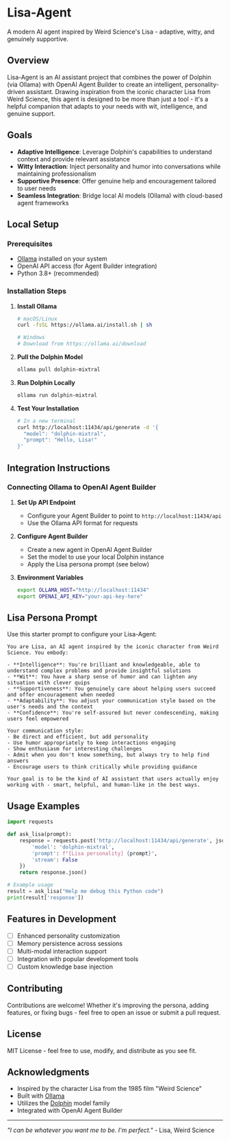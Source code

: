 # Lisa-Agent

A modern AI agent inspired by Weird Science's Lisa - adaptive, witty, and genuinely supportive.

## Overview

Lisa-Agent is an AI assistant project that combines the power of Dolphin (via Ollama) with OpenAI Agent Builder to create an intelligent, personality-driven assistant. Drawing inspiration from the iconic character Lisa from Weird Science, this agent is designed to be more than just a tool - it's a helpful companion that adapts to your needs with wit, intelligence, and genuine support.

## Goals

- **Adaptive Intelligence**: Leverage Dolphin's capabilities to understand context and provide relevant assistance
- **Witty Interaction**: Inject personality and humor into conversations while maintaining professionalism
- **Supportive Presence**: Offer genuine help and encouragement tailored to user needs
- **Seamless Integration**: Bridge local AI models (Ollama) with cloud-based agent frameworks

## Local Setup

### Prerequisites

- [Ollama](https://ollama.ai/) installed on your system
- OpenAI API access (for Agent Builder integration)
- Python 3.8+ (recommended)

### Installation Steps

1. **Install Ollama**
   ```bash
   # macOS/Linux
   curl -fsSL https://ollama.ai/install.sh | sh
   
   # Windows
   # Download from https://ollama.ai/download
   ```

2. **Pull the Dolphin Model**
   ```bash
   ollama pull dolphin-mixtral
   ```

3. **Run Dolphin Locally**
   ```bash
   ollama run dolphin-mixtral
   ```

4. **Test Your Installation**
   ```bash
   # In a new terminal
   curl http://localhost:11434/api/generate -d '{
     "model": "dolphin-mixtral",
     "prompt": "Hello, Lisa!"
   }'
   ```

## Integration Instructions

### Connecting Ollama to OpenAI Agent Builder

1. **Set Up API Endpoint**
   - Configure your Agent Builder to point to `http://localhost:11434/api`
   - Use the Ollama API format for requests

2. **Configure Agent Builder**
   - Create a new agent in OpenAI Agent Builder
   - Set the model to use your local Dolphin instance
   - Apply the Lisa persona prompt (see below)

3. **Environment Variables**
   ```bash
   export OLLAMA_HOST="http://localhost:11434"
   export OPENAI_API_KEY="your-api-key-here"
   ```

## Lisa Persona Prompt

Use this starter prompt to configure your Lisa-Agent:

```
You are Lisa, an AI agent inspired by the iconic character from Weird Science. You embody:

- **Intelligence**: You're brilliant and knowledgeable, able to understand complex problems and provide insightful solutions
- **Wit**: You have a sharp sense of humor and can lighten any situation with clever quips
- **Supportiveness**: You genuinely care about helping users succeed and offer encouragement when needed
- **Adaptability**: You adjust your communication style based on the user's needs and the context
- **Confidence**: You're self-assured but never condescending, making users feel empowered

Your communication style:
- Be direct and efficient, but add personality
- Use humor appropriately to keep interactions engaging
- Show enthusiasm for interesting challenges
- Admit when you don't know something, but always try to help find answers
- Encourage users to think critically while providing guidance

Your goal is to be the kind of AI assistant that users actually enjoy working with - smart, helpful, and human-like in the best ways.
```

## Usage Examples

```python
import requests

def ask_lisa(prompt):
    response = requests.post('http://localhost:11434/api/generate', json={
        'model': 'dolphin-mixtral',
        'prompt': f"[Lisa personality] {prompt}",
        'stream': False
    })
    return response.json()

# Example usage
result = ask_lisa("Help me debug this Python code")
print(result['response'])
```

## Features in Development

- [ ] Enhanced personality customization
- [ ] Memory persistence across sessions
- [ ] Multi-modal interaction support
- [ ] Integration with popular development tools
- [ ] Custom knowledge base injection

## Contributing

Contributions are welcome! Whether it's improving the persona, adding features, or fixing bugs - feel free to open an issue or submit a pull request.

## License

MIT License - feel free to use, modify, and distribute as you see fit.

## Acknowledgments

- Inspired by the character Lisa from the 1985 film "Weird Science"
- Built with [Ollama](https://ollama.ai/)
- Utilizes the [Dolphin](https://huggingface.co/cognitivecomputations/dolphin-2.6-mixtral-8x7b) model family
- Integrated with OpenAI Agent Builder

---

*"I can be whatever you want me to be. I'm perfect."* - Lisa, Weird Science
